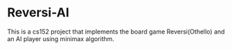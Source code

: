 # Reversi-AI

This is a cs152 project that implements the board game Reversi(Othello) and an AI player using minimax algorithm. 

